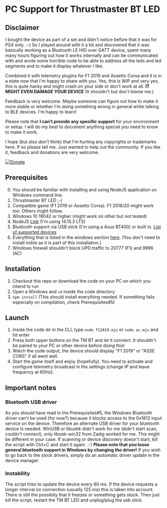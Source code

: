 
# PC Support for Thrustmaster BT LED

  

## Disclaimer
 
I bought the device as part of a set and didn't notice before that it was for PS4 only. :-( So I played around with it a bit and discovered that it was basically working as a Bluetooth LE HID over GATT device, spent many many hours figuring out how it works internally and can be communicated with and wrote some horrible code to be able to address all the leds and led segments and to make it display whatever I like.
 
Combined it with telemetry plugins for F1 2019 and Assetto Corsa and it is in a state now that I'm happy to share with you. Yes, this is WIP and very yes, this is quite hacky and might crash on your side or don't work at all. **IT MIGHT EVEN DAMAGE YOUR DEVICE** (It shouldn't but don't blame me.)

Feedback is very welcome. Maybe someone can figure out how to make it more stable or whether I'm doing something wrong in general while talking to BLE devices. I'm happy to learn!

Please note that **I can't provide any specific support** for your environment or setup. I will do my best to document anything special you need to know to make it work.

I hope (but  also don't think) that I'm hurting any copyrights or trademarks here. If so please tell me. Just wanted to help out the community. If you like it, feedback and donations are very welcome. 

[![Donate](https://img.shields.io/badge/Donate-PayPal-green.svg)](https://www.paypal.com/paypalme/mplutka/5)

## Prerequisites
  0. You should be familiar with installing and using NodeJS application on Windows command line. 
  1. Thrustmaster BT LED ;-)
  2. Compatible game (F1 2019 or Assetto Corsa). F1 2018/20 might work too. Others might follow.
  3. Windows 10 19042 or higher (might work on other but not tested)
  4. NodeJS [Link](https://nodejs.org/de/download/) (I'm using 14.15.3 LTS)
  5. Bluetooth support via USB stick (I'm using a Asus BT400) or built in. [List of supported devices](https://github.com/abandonware/node-bluetooth-hci-socket#windows)
  6. Everything that is listed in the windows section [here](https://github.com/mplutka/noble#windows). (You don't need to install noble as it is part of this installation.)
  7. Windows firewall shouldn't block UPD traffic to 20777 (F1) and 9996 (AC)

## Installation

1. Checkout this repo or download the code on your PC on which you intend to run 
2. Open a Windows and `cd` inside the code directory
3. `npm install` (This should install everything needed. If something fails especially on compilation, check Prerequisites#5)

## Launch
1. Inside the code dir in the CLI, type `node f12019.mjs` or `node ac.mjs` and hit enter
2. Press both upper buttons on the TM BT and let it connect. It shouldn't be paired to your PC or other device before doing this!
3. Watch the code output, the device should display "F1 2019" or "ASSE CORS" if all went well. 
4. Start the game itself and enjoy (hopefully). You need to activate and configure telemetry broadcast in the settings (change IP and leave frequency at 60Hz).

## Important notes

### Bluetooth USB driver
As you should have read in the Prerequisites#5, the Windows Bluetooth driver can't be used (for now?) because it blocks access to the 0x1812 input service on the device. Therefore an alternate USB driver for your bluetooth device is needed. WinUSB or libusbk didn't work for me (didn't start scan, couldn't connect), only libusb-win32 from Zadig worked for me. This might be different in your case. If scanning or device discovery doesn't start, kill the script with Ctrl+C and start it again. :-)
**Please note that you loose general bluetooth support in Windows by changing the driver!**
If you wish to go back to the stock drivers, simply do an automatic driver update in the device manager.
 
 ### Instability
 The script tries to update the device every 60 ms. If the device requests a longer interval on connection (usually 125 ms) this is taken into account. There is still the possibity that it freezes or something gets stuck. Then just kill the script, restart the TM BT LED and unplug/plug the usb stick.
 
  